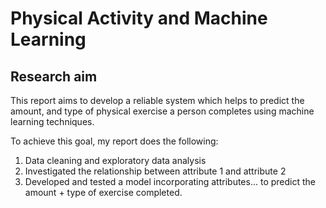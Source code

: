 # Physical Activity and Machine Learning

## Research aim
This report aims to develop a reliable system which helps to predict the amount, and type of physical exercise a person completes using machine learning techniques. 

To achieve this goal, my report does the following:
1. Data cleaning and exploratory data analysis
2. Investigated the relationship between attribute 1 and attribute 2
3. Developed and tested a model incorporating attributes... to predict the amount + type of exercise completed.
